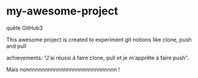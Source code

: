 # my-awesome-project
quête GitHub3


This awesome project is created to experiment git notions like clone, push and pull


achievements: "J'ai réussi à faire clone, pull et je m'apprête à faire push".

Mais nonnnnnnnnnnnnnnnnnnnnnnnnnnnnn !